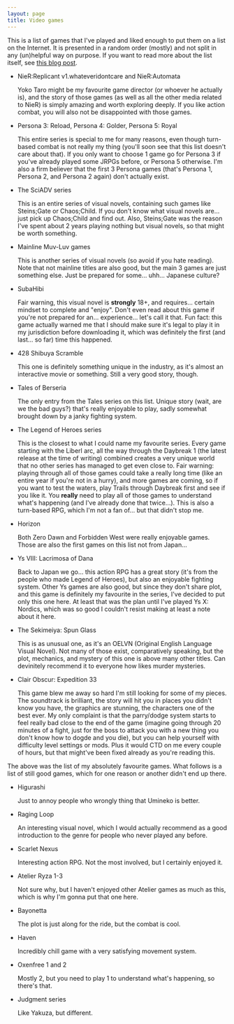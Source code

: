```yaml
---
layout: page
title: Video games
---
```


This is a list of games that I've played and liked enough to put them on a list on the Internet.
It is presented in a random order (mostly) and not split in any (un)helpful way on purpose.
If you want to read more about the list itself, see [this blog post](/2024/10/02/video-game-list/).

- NieR:Replicant v1.whateveridontcare and NieR:Automata

    Yoko Taro might be my favourite game director (or whoever he actually is), and the story of those games (as well as all the other media related to NieR) is simply amazing and worth exploring deeply. If you like action combat, you will also not be disappointed with those games.

- Persona 3: Reload, Persona 4: Golder, Persona 5: Royal

    This entire series is special to me for many reasons, even though turn-based combat is not really my thing (you'll soon see that this list doesn't care about that). If you only want to choose 1 game go for Persona 3 if you've already played some JRPGs before, or Persona 5 otherwise. I'm also a firm believer that the first 3 Persona games (that's Persona 1, Persona 2, and Persona 2 again) don't actually exist.

- The SciADV series

    This is an entire series of visual novels, containing such games like Steins;Gate or Chaos;Child. If you don't know what visual novels are... just pick up Chaos;Child and find out. Also, Steins;Gate was the reason I've spent about 2 years playing nothing but visual novels, so that might be worth something.

- Mainline Muv-Luv games

    This is another series of visual novels (so avoid if you hate reading). Note that not mainline titles are also good, but the main 3 games are just something else. Just be prepared for some... uhh... Japanese culture?

- SubaHibi

    Fair warning, this visual novel is **strongly** 18+, and requires... certain mindset to complete and "enjoy". Don't even read about this game if you're not prepared for an... experience... let's call it that. Fun fact: this game actually warned me that I should make sure it's legal to play it in my jurisdiction before downloading it, which was definitely the first (and last... so far) time this happened.

- 428 Shibuya Scramble

    This one is definitely something unique in the industry, as it's almost an interactive movie or something. Still a very good story, though.

- Tales of Berseria

    The only entry from the Tales series on this list. Unique story (wait, are we the bad guys?) that's really enjoyable to play, sadly somewhat brought down by a janky fighting system.

- The Legend of Heroes series

    This is the closest to what I could name my favourite series. Every game starting with the Liberl arc, all the way through the Daybreak 1 (the latest release at the time of writing) combined creates a very unique world that no other series has managed to get even close to. Fair warning: playing through all of those games could take a really long time (like an entire year if you're not in a hurry), and more games are coming, so if you want to test the waters, play Trails through Daybreak first and see if you like it. You **really** need to play all of those games to understand what's happening (and I've already done that twice...). This is also a turn-based RPG, which I'm not a fan of... but that didn't stop me.

- Horizon

    Both Zero Dawn and Forbidden West were really enjoyable games. Those are also the first games on this list not from Japan...

- Ys VIII: Lacrimosa of Dana

    Back to Japan we go... this action RPG has a great story (it's from the people who made Legend of Heroes), but also an enjoyable fighting system. Other Ys games are also good, but since they don't share plot, and this game is definitely my favourite in the series, I've decided to put only this one here. At least that was the plan until I've played Ys X: Nordics, which was so good I couldn't resist making at least a note about it here.

- The Sekimeiya: Spun Glass

    This is as unusual one, as it's an OELVN (Original English Language Visual Novel). Not many of those exist, comparatively speaking, but the plot, mechanics, and mystery of this one is above many other titles. Can devinitely recommend it to everyone how likes murder mysteries.

- Clair Obscur: Expedition 33

    This game blew me away so hard I'm still looking for some of my pieces. The soundtrack is brilliant, the story will hit you in places you didn't know you have, the graphics are stunning, the characters one of the best ever. My only complaint is that the parry/dodge system starts to feel really bad close to the end of the game (imagine going through 20 minutes of a fight, just for the boss to attack you with a new thing you don't know how to dogde and you die), but you can help yourself with difficulty level settings or mods. Plus it would CTD on me every couple of hours, but that might've been fixed already as you're reading this.


The above was the list of my absolutely favourite games. What follows is a list of still good games, which for one reason or another didn't end up there.

- Higurashi

  Just to annoy people who wrongly thing that Umineko is better.

- Raging Loop

  An interesting visual novel, which I would actually recommend as a good introduction to the genre for people who never played any before.

- Scarlet Nexus

  Interesting action RPG. Not the most involved, but I certainly enjoyed it.

- Atelier Ryza 1-3

  Not sure why, but I haven't enjoyed other Atelier games as much as this, which is why I'm gonna put that one here.

- Bayonetta

  The plot is just along for the ride, but the combat is cool.

- Haven

  Incredibly chill game with a very satisfying movement system.

- Oxenfree 1 and 2

  Mostly 2, but you need to play 1 to understand what's happening, so there's that.

- Judgment series

  Like Yakuza, but different.
